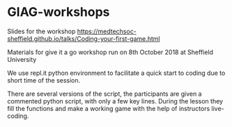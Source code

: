 # GIAG-workshops

Slides for the workshop https://medtechsoc-sheffield.github.io/talks/Coding-your-first-game.html

Materials for give it a go workshop run on 8th October 2018 at Sheffield University

We use repl.it python environment to facilitate a quick start to coding due to short time of the session.

There are several versions of the script, the participants are given a commented python script, with only a few key lines. During the lesson they fill the functions and make a working game with the help of instructors live-coding.
